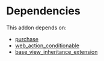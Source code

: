 # Dependencies

This addon depends on:

- [purchase](https://github.com/bringout/oca-ocb-core/tree/e9ca19c0c154b94934ea86258814c560c4e016f4/odoo-bringout-oca-ocb-purchase)
- [web_action_conditionable](https://github.com/bringout/oca-technical)
- [base_view_inheritance_extension](https://github.com/bringout/oca-technical)
